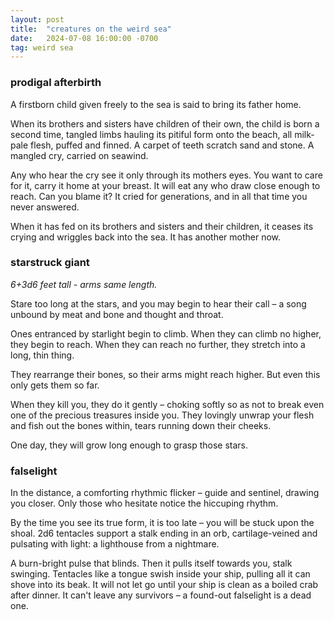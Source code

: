 ```yaml
---
layout: post
title:  "creatures on the weird sea"
date:   2024-07-08 16:00:00 -0700
tag: weird sea
---
```


### prodigal afterbirth
A firstborn child given freely to the sea is said to bring its father home.

When its brothers and sisters have children of their own, the child is born a second time, tangled limbs hauling its pitiful form onto the beach, all milk-pale flesh, puffed and finned. A carpet of teeth scratch sand and stone. A mangled cry, carried on seawind.

Any who hear the cry see it only through its mothers eyes. You want to care for it, carry it home at your breast. It will eat any who draw close enough to reach. Can you blame it? It cried for generations, and in all that time you never answered.

When it has fed on its brothers and sisters and their children, it ceases its crying and wriggles back into the sea. It has another mother now.

### starstruck giant
*6+3d6 feet tall - arms same length.*

Stare too long at the stars, and you may begin to hear their call – a song unbound by meat and bone and thought and throat.

Ones entranced by starlight begin to climb. When they can climb no higher, they begin to reach. When they can reach no further, they stretch into a long, thin thing.

They rearrange their bones, so their arms might reach higher. But even this only gets them so far.

When they kill you, they do it gently – choking softly so as not to break even one of the precious treasures inside you. They lovingly unwrap your flesh and fish out the bones within, tears running down their cheeks.

One day, they will grow long enough to grasp those stars. 

### falselight

In the distance, a comforting rhythmic flicker – guide and sentinel, drawing you closer. Only those who hesitate notice the hiccuping rhythm.

By the time you see its true form, it is too late – you will be stuck upon the shoal. 2d6 tentacles support a stalk ending in an orb, cartilage-veined and pulsating with light: a lighthouse from a nightmare.

A burn-bright pulse that blinds. Then it pulls itself towards you, stalk swinging. Tentacles like a tongue swish inside your ship, pulling all it can shove into its beak. It will not let go until your ship is clean as a boiled crab after dinner. It can't leave any survivors – a found-out falselight is a dead one.
